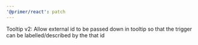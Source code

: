 ```yaml
---
'@primer/react': patch
---
```


Tooltip v2: Allow external id to be passed down in tooltip so that the trigger can be labelled/described by the that id
